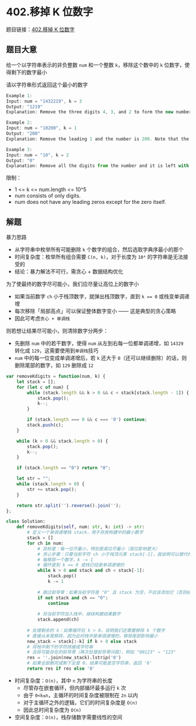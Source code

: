 # 402.移掉 K 位数字

题目链接：[402.移掉 K 位数字](https://leetcode.cn/problems/remove-k-digits/)

## 题目大意

给一个以字符串表示的非负整数 `num` 和一个整数 `k`，移除这个数中的 `k` 位数字，使得剩下的数字最小

请以字符串形式返回这个最小的数字

```js
Example 1:
Input: num = "1432219", k = 3
Output: "1219"
Explanation: Remove the three digits 4, 3, and 2 to form the new number 1219 which is the smallest.

Example 2:
Input: num = "10200", k = 1
Output: "200"
Explanation: Remove the leading 1 and the number is 200. Note that the output must not contain leading zeroes.

Example 3:
Input: num = "10", k = 2
Output: "0"
Explanation: Remove all the digits from the number and it is left with nothing which is 0.
```

限制：
- 1 <= k <= num.length <= 10^5
- num consists of only digits.
- num does not have any leading zeros except for the zero itself.

## 解题

暴力思路
- 从字符串中枚举所有可能删除 `k` 个数字的组合，然后选取字典序最小的那个
- 时间复杂度：枚举所有组合需要 `C(n, k)`，对于长度为 `10⁴` 的字符串是无法接受的
- 结论：暴力解法不可行，需贪心 + 数据结构优化

为了使最终的数字尽可能小，我们应尽量让高位上的数字小
- 如果当前数字 `ch` 小于栈顶数字，就弹出栈顶数字，直到 `k == 0` 或栈变单调递增
- 每次移除「局部高点」可以保证整体数字变小 —— 这是典型的贪心策略
- 因此可考虑`贪心 + 单调栈`

则若想让结果尽可能小，则清除数字分两步：
- 先删除 `num` 中的若干数字，使得 `num` 从左到右每一位都单调递增，如 `14329` 转化成 `129`，这需要使用到`单调栈`技巧
- `num` 中的每一位变成单调递增后，若 `k` 还大于 `0`（还可以继续删除）的话，则删除尾部的数字，如 `129` 删除成 `12`
  
```js
var removeKdigits = function(num, k) {
    let stack = [];
    for (let c of num) {
        while (stack.length && k > 0 && c < stack[stack.length - 1]) {
            stack.pop();
            k--;
        }

        if (stack.length === 0 && c === '0') continue;
        stack.push(c);
    }

    while (k > 0 && stack.length > 0) {
        stack.pop();
        k--;
    }

    if (stack.length == "0") return "0";

    let str = "";
    while (stack.length > 0) {
        str += stack.pop();
    }

    return str.split('').reverse().join('');
};
```
```python
class Solution:
    def removeKdigits(self, num: str, k: int) -> str:
        # 定义一个单调递增栈 stack，用于存放构建中的最小数字
        stack = []
        for ch in num:
            # 目标是：每一位尽量小，特别是高位尽量小（高位影响更大）
            # 贪心步骤：只要当前字符 ch 小于栈顶元素 stack[-1]，就说明可以替代栈顶，使数字变小，则删除栈顶（相当于删掉前面较大的数）
            # 每移除一个数字，k -= 1
            # 循环直到 k == 0 或栈已经是单调递增的
            while k > 0 and stack and ch < stack[-1]:
                stack.pop()
                k -= 1
            
            # 跳过前导零：如果当前字符是 "0" 且 stack 为空，不应该添加它（否则结果会有前导零）
            if not stack and ch == "0":
                continue
            
            # 将当前字符加入栈中，继续构建结果数字
            stack.append(ch)
        
        # 处理剩余的 k：如果循环后 k > 0，说明我们还需要移除 k 个数字
        # 直接从末尾移除，因为此时栈中是单调递增的，移除尾部影响最小
        new_stack = stack[:-k] if k > 0 else stack
        # 将栈中剩下的字符拼接成字符串
        # 去除可能存在的前导零（再次处理前导零问题），例如 "00123" → "123"
        res = ''.join(new_stack).lstrip('0')
        # 如果全部删完或剩下全是 0，结果可能是空字符串，返回 '0'
        return res if res else '0'
```

- 时间复杂度：`O(n)`，其中 `n` 为字符串的长度
  - 尽管存在嵌套循环，但内部循环最多运行 `k` 次
  - 由于 `0<k≤n`，主循环的时间复杂度被限制在 `2n` 以内
  - 对于主循环之外的逻辑，它们的时间复杂度是 `O(n)`
  - 因此总时间复杂度为 `O(n)`
- 空间复杂度：`O(n)`，栈存储数字需要线性的空间